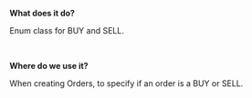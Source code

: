 **What does it do?**    

Enum class for BUY and SELL.

<br>

**Where do we use it?**

When creating Orders, to specify if an order is a BUY or SELL.
